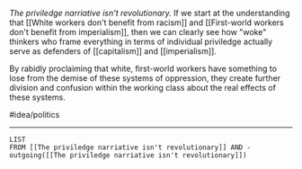 *The priviledge narriative isn't revolutionary.* If we start at the understanding that [[White workers don't benefit from racism]] and [[First-world workers don't benefit from imperialism]], then we can clearly see how "woke" thinkers who frame everything in terms of individual priviledge actually serve as defenders of [[capitalism]] and [[imperialism]]. 

By rabidly proclaiming that white, first-world workers have something to lose from the demise of these systems of oppression, they create further division and confusion within the working class about the real effects of these systems. 

#idea/politics

---
```dataview
LIST
FROM [[The priviledge narriative isn't revolutionary]] AND -outgoing([[The priviledge narriative isn't revolutionary]])
```